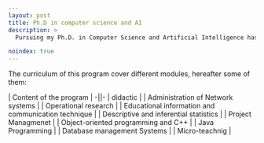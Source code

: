 ```yaml
---
layout: post
title: Ph.D in computer science and AI
description: >
  Pursuing my Ph.D. in Computer Science and Artificial Intelligence has been a transformative journey marked by curiosity, resilience, and a deep passion for innovation. From the early stages of research to publishing and defending my work, I was driven by a desire to solve real-world problems through intelligent systems. The experience challenged me to think critically, collaborate across disciplines, and push the boundaries of what's possible with AI. More than just an academic achievement, this journey shaped the way I approach problem-solving and solidified my commitment to building impactful, ethical, and forward-thinking technology. 

noindex: true
---
```


The curriculum of this program cover different modules, hereafter some of them:

| Content of the program |
-||-
| didactic                                             | 
| Administration of Network systems                    | 
| Operational research                                 |
| Educational information and communication technique  | 
| Descriptive and inferential statistics               | 
| Project Managmenet                                   | 
| Object-oriented programming and C++                  | 
| Java Programming                                     | 
| Database management Systems                          | 
| Micro-teachnig                                       |